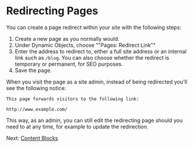 # Redirecting Pages

You can create a page redirect within your site with the following steps:

1. Create a new page as you normally would.
2. Under Dynamic Objects, choose ""Pages: Redirect Link""
3. Enter the address to redirect to, either a full site address or an internal link such as `/blog`. You can also choose whether the redirect is temporary or permanent, for SEO purposes.
4. Save the page.

When you visit the page as a site admin, instead of being redirected you'll see the following notice:

~~~
This page forwards visitors to the following link:

http://www.example.com/
~~~

This way, as an admin, you can still edit the redirecting page should you need to at any time, for example to update the redirection.

Next: [Content Blocks](/wiki/Blocks)